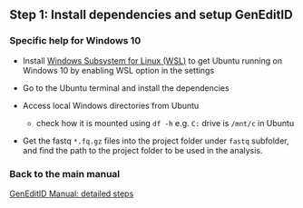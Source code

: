 ## Step 1: Install dependencies and setup GenEditID

### Specific help for Windows 10

- Install [Windows Subsystem for Linux (WSL)](https://docs.microsoft.com/en-us/windows/wsl/install-win10) to get Ubuntu running on Windows 10 by enabling WSL option in the settings

- Go to the Ubuntu terminal and install the dependencies

- Access local Windows directories from Ubuntu
  - check how it is mounted using `df -h` e.g. `C:` drive is `/mnt/c` in Ubuntu

- Get the fastq `*.fq.gz` files into the project folder under `fastq` subfolder, and find the path to the project folder to be used in the analysis.


### Back to the main manual
[GenEditID Manual: detailed steps](manual.md)
